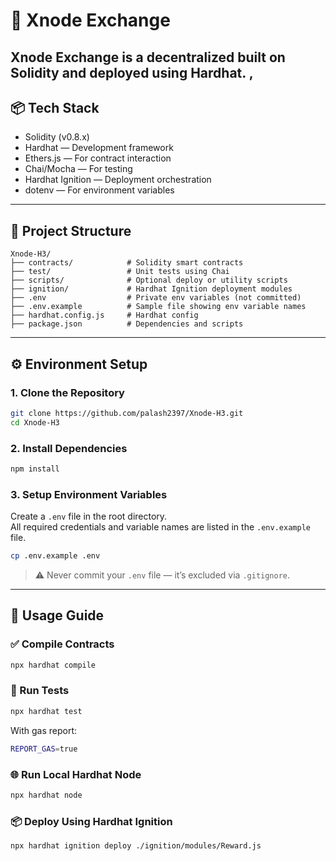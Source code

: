 # 🏦 Xnode Exchange

Xnode Exchange is a decentralized  built on Solidity and deployed using Hardhat. , 
---

## 📦 Tech Stack

- Solidity (v0.8.x)
- Hardhat — Development framework
- Ethers.js — For contract interaction
- Chai/Mocha — For testing
- Hardhat Ignition — Deployment orchestration
- dotenv — For environment variables

---

## 📁 Project Structure

```
Xnode-H3/
├── contracts/            # Solidity smart contracts
├── test/                 # Unit tests using Chai
├── scripts/              # Optional deploy or utility scripts
├── ignition/             # Hardhat Ignition deployment modules
├── .env                  # Private env variables (not committed)
├── .env.example          # Sample file showing env variable names
├── hardhat.config.js     # Hardhat config
├── package.json          # Dependencies and scripts
```

---

## ⚙️ Environment Setup

### 1. Clone the Repository

```bash
git clone https://github.com/palash2397/Xnode-H3.git
cd Xnode-H3
```

### 2. Install Dependencies

```bash
npm install
```

### 3. Setup Environment Variables

Create a `.env` file in the root directory.  
All required credentials and variable names are listed in the `.env.example` file.

```bash
cp .env.example .env
```

> ⚠️ Never commit your `.env` file — it’s excluded via `.gitignore`.

---

## 🚀 Usage Guide

### ✅ Compile Contracts

```bash
npx hardhat compile
```

### 🧪 Run Tests

```bash
npx hardhat test
```

With gas report:

```bash
REPORT_GAS=true 
```

### 🌐 Run Local Hardhat Node

```bash
npx hardhat node
```

### 📦 Deploy Using Hardhat Ignition

```bash
npx hardhat ignition deploy ./ignition/modules/Reward.js
```





